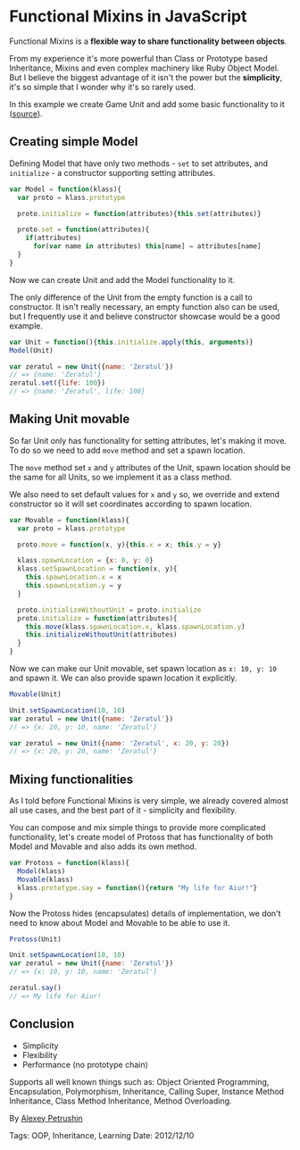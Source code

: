 # Functional Mixins in JavaScript

Functional Mixins is a **flexible way to share functionality between objects**.

From my experience it's more powerful than Class or Prototype based Inheritance, Mixins and
even complex machinery like Ruby Object Model. But I believe the biggest advantage of it
isn't the power but the **simplicity**, it's so simple that I wonder why it's so rarely used.

In this example we create Game Unit and add some basic functionality to it
([source](functional-mixins/functional-mixins.js)).

## Creating simple Model

Defining Model that have only two methods - `set` to set attributes, and `initialize` - a
constructor supporting setting attributes.

``` JavaScript
var Model = function(klass){
  var proto = klass.prototype

  proto.initialize = function(attributes){this.set(attributes)}

  proto.set = function(attributes){
    if(attributes)
      for(var name in attributes) this[name] = attributes[name]
  }
}
```

Now we can create Unit and add the Model functionality to it.

The only difference of the Unit from the empty function is a call to constructor. It isn't
really necessary, an empty function also can be used, but I frequently use it and believe
constructor showcase would be a good example.

``` JavaScript
var Unit = function(){this.initialize.apply(this, arguments)}
Model(Unit)

var zeratul = new Unit({name: 'Zeratul'})
// => {name: 'Zeratul'}
zeratul.set({life: 100})
// => {name: 'Zeratul', life: 100}
```

## Making Unit movable

So far Unit only has functionality for setting attributes, let's making it move. To do so we need
to add `move` method and set a spawn location.

The `move` method set `x` and `y` attributes of the Unit, spawn location should be the same for
all Units, so we implement it as a class method.

We also need to set default values for `x` and `y` so, we override and extend constructor so it
will set coordinates according to spawn location.

``` JavaScript
var Movable = function(klass){
  var proto = klass.prototype

  proto.move = function(x, y){this.x = x; this.y = y}

  klass.spawnLocation = {x: 0, y: 0}
  klass.setSpawnLocation = function(x, y){
    this.spawnLocation.x = x
    this.spawnLocation.y = y
  }

  proto.initializeWithoutUnit = proto.initialize
  proto.initialize = function(attributes){
    this.move(klass.spawnLocation.x, klass.spawnLocation.y)
    this.initializeWithoutUnit(attributes)
  }
}
```

Now we can make our Unit movable, set spawn location as `x: 10, y: 10` and spawn it.
We can also provide spawn location it explicitly.

``` JavaScript
Movable(Unit)

Unit.setSpawnLocation(10, 10)
var zeratul = new Unit({name: 'Zeratul'})
// => {x: 10, y: 10, name: 'Zeratul'}

var zeratul = new Unit({name: 'Zeratul', x: 20, y: 20})
// => {x: 20, y: 20, name: 'Zeratul'}
```

## Mixing functionalities

As I told before Functional Mixins is very simple, we already covered almost all use cases,
and the best part of it - simplicity and flexibility.

You can compose and mix simple things to provide more complicated functionality, let's
create model of Protoss that has functionality of both Model and Movable and also adds
its own method.

``` JavaScript
var Protoss = function(klass){
  Model(klass)
  Movable(klass)
  klass.prototype.say = function(){return "My life for Aiur!"}
}
```

Now the Protoss hides (encapsulates) details of implementation, we don't need to know about Model
and Movable to be able to use it.

``` JavaScript
Protoss(Unit)

Unit.setSpawnLocation(10, 10)
var zeratul = new Unit({name: 'Zeratul'})
// => {x: 10, y: 10, name: 'Zeratul'}

zeratul.say()
// => My life for Aiur!
```

## Conclusion

- Simplicity
- Flexibility
- Performance (no prototype chain)

Supports all well known things such as: Object Oriented Programming, Encapsulation, Polymorphism,
Inheritance, Calling Super, Instance Method Inheritance, Class Method Inheritance,
Method Overloading.

By [Alexey Petrushin](http://petrush.in)

Tags: OOP, Inheritance, Learning
Date: 2012/12/10